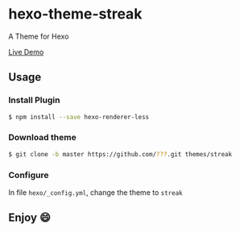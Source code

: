 # hexo-theme-streak
A Theme for Hexo

[Live Demo](https://mskimizd.github.io/)

## Usage

### Install Plugin

```bash
$ npm install --save hexo-renderer-less
```

### Download theme

```bash
$ git clone -b master https://github.com/???.git themes/streak
```

### Configure

In file `hexo/_config.yml`, change the theme to `streak`

## Enjoy :smile:
